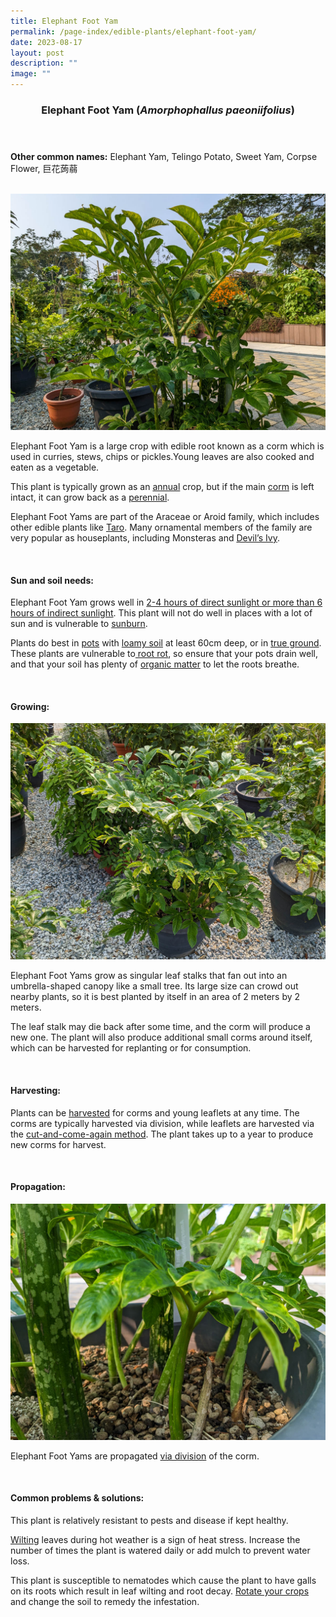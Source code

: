 ```yaml
---
title: Elephant Foot Yam
permalink: /page-index/edible-plants/elephant-foot-yam/
date: 2023-08-17
layout: post
description: ""
image: ""
---
```

<header>
	<h3>Elephant Foot Yam (<em>Amorphophallus paeoniifolius</em>)</h3>
</header>
	
<section>
	<p><strong>Other common names:</strong> Elephant Yam, Telingo Potato, Sweet Yam, Corpse Flower, 巨花蒟蒻</p>
	<br>
</section>

<section>
	<img title="Elephant foot yam. Photo by Jacqueline Chua." src="/images/Plants/elephantfootyam%20(3)_jacquelinechua.jpg">
	<p>Elephant Foot Yam is a large crop with edible root known as a corm which is used in curries, stews, chips or pickles.Young leaves are also cooked and eaten as a vegetable.</p>
	<p>This plant is typically grown as an <a href="/learn-more-about-gardening/glossary/#a">annual</a> crop, but if the main <a href="/learn-more-about-gardening/glossary/#c">corm</a> is left intact, it can grow back as a <a href="/learn-more-about-gardening/glossary/#p">perennial</a>.</p>
	<p>Elephant Foot Yams are part of the Araceae or Aroid family, which includes other edible plants like <a href="/page-index/edible-plants/taro">Taro</a>. Many ornamental members of the family are very popular as houseplants, including Monsteras and <a href="/page-index/ornamental-plants/devils-ivy">Devil’s Ivy</a>.</p>       
	<br>
</section>

<section>
	<h4>Sun and soil needs:</h4>
	<p>Elephant Foot Yam grows well in <a href="/page-index/horticulture-techniques/gauging-light/">2-4 hours of direct sunlight or more than 6 hours of indirect sunlight</a>. This plant will not do well in places with a lot of sun and is vulnerable to <a href="/page-index/plant-problems/sunburn/">sunburn</a>.</p>
	<p>Plants do best in <a href="/page-index/horticulture-techniques/planting-in-containers/">pots</a> with <a href="/page-index/horticulture-techniques/soil/">loamy soil</a> at least 60cm deep, or in <a href="/page-index/horticulture-techniques/true-ground/">true ground</a>. These plants are vulnerable to<a href="/page-index/plant-problems/root-rot"> root rot</a>, so ensure that your pots drain well, and that your soil has plenty of <a href="/page-index/horticulture-techniques/soil-amendments">organic matter</a> to let the roots breathe.</p>
	<br>
</section>

<section>
  <h4>Growing:</h4>
	<img title="Elephants foot yam growing in a pot. Photo by Jacqueline Chua." src="/images/Plants/elephantfootyam%20(2)_jacquelinechua.jpg">
	<p>Elephant Foot Yams grow as singular leaf stalks that fan out into an umbrella-shaped canopy like a small tree. Its large size can crowd out nearby plants, so it is best planted by itself in an area of 2 meters by 2 meters.</p>
	<p>The leaf stalk may die back after some time, and the corm will produce a new one. The plant will also produce additional small corms around itself, which can be harvested for replanting or for consumption.</p>
	<br>
</section>

<section>
	<h4>Harvesting:</h4>
	<p>Plants can be <a href="/page-index/horticulture-techniques/harvesting-hygiene/">harvested</a> for corms and young leaflets at any time. The corms are typically harvested via division, while leaflets are harvested via the <a href="/page-index/horticulture-techniques/cut-and-come-again">cut-and-come-again method</a>. The plant takes up to a year to produce new corms for harvest.</p>
	<br>
</section>

<section>
	<h4>Propagation:</h4>
	<img title="Young Elephants foot yam plants. Photo by Jacqueline Chua." src="/images/Plants/elephantfootyam%20(1)_jacquelinechua_2.jpg">
	<p>Elephant Foot Yams are propagated <a href="/page-index/horticulture-techniques/propagating-by-division">via division</a> of the corm.</p>
	<br>
</section>

<section>
	<h4>Common problems &amp; solutions:</h4>
	<p>This plant is relatively resistant to pests and disease if kept healthy.</p>
	<p><a href="/page-index/plant-problems/wilting">Wilting</a> leaves during hot weather is a sign of heat stress. Increase the number of times the plant is watered daily or add mulch to prevent water loss.</p>
	<p>This plant is susceptible to nematodes which cause the plant to have galls on its roots which result in leaf wilting and root decay. <a href="/page-index/horticulture-techniques/crop-rotation">Rotate your crops</a> and change the soil to remedy the infestation.</p>
	<br>
</section>
